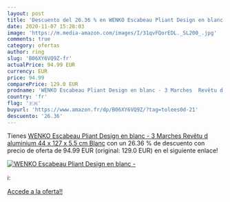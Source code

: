 ```yaml
---
layout: post
title: 'Descuento del 26.36 % en WENKO Escabeau Pliant Design en blanc - '
date: 2020-11-07 15:28:03
image: 'https://m.media-amazon.com/images/I/31qvFQorEDL._SL200_.jpg'
comments: true
category: ofertas
author: ring
slug: 'B06XY6VQ9Z-fr'
actualPrice: 94.99 EUR
currency: EUR
price: 94.99
comparePrice: 129.0 EUR
prodname: 'WENKO Escabeau Pliant Design en blanc - 3 Marches  Revêtu d aluminium  44 x 127 x 5.5 cm  Blanc'
country: 'fr'
flag: '🇫🇷'
buyurl: 'https://www.amazon.fr/dp/B06XY6VQ9Z/?tag=tolees0d-21'
descuento: '26.36'
---
```


Tienes [WENKO Escabeau Pliant Design en blanc - 3 Marches  Revêtu d aluminium  44 x 127 x 5.5 cm  Blanc](https://www.amazon.fr/dp/B06XY6VQ9Z/?tag=tolees0d-21) con un 26.36 % de descuento con precio de oferta de 94.99 EUR (original: 129.0 EUR) en el siguiente enlace!

[![WENKO Escabeau Pliant Design en blanc - ](https://m.media-amazon.com/images/I/31qvFQorEDL._SL200_.jpg)](https://www.amazon.fr/dp/B06XY6VQ9Z/?tag=tolees0d-21)

ℹ️:


[Accede a la oferta!!](https://www.amazon.fr/dp/B06XY6VQ9Z/?tag=tolees0d-21)
